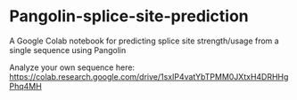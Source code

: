 # Pangolin-splice-site-prediction

A Google Colab notebook for predicting splice site strength/usage from a single sequence using Pangolin

Analyze your own sequence here: https://colab.research.google.com/drive/1sxIP4vatYbTPMM0JXtxH4DRHHgPhq4MH

